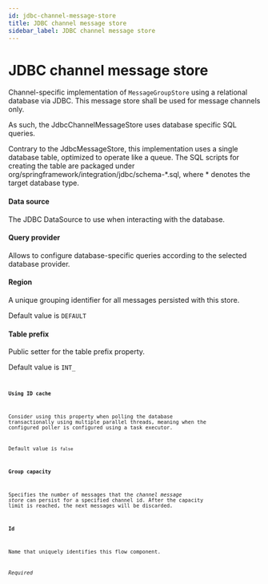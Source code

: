 ```yaml
---
id: jdbc-channel-message-store
title: JDBC channel message store
sidebar_label: JDBC channel message store
---
```


# JDBC channel message store
Channel-specific implementation of <code>MessageGroupStore</code> using a relational database via JDBC. This message store shall be used for message channels only.

As such, the JdbcChannelMessageStore uses database specific SQL queries.

Contrary to the JdbcMessageStore, this implementation uses a single database table, optimized to operate like a queue. The SQL scripts for creating the table are packaged under org/springframework/integration/jdbc/schema-*.sql, where * denotes the target database type.



#### Data source
The JDBC DataSource to use when interacting with the database.

#### Query provider
Allows to configure database-specific queries according to the selected database provider.

####  Region
A unique grouping identifier for all messages persisted with this store.

Default value is <code>DEFAULT</code>

#### Table prefix
Public setter for the table prefix property. 

Default value is <code>INT_<code>

#### Using ID cache
Consider using this property when polling the database transactionally using multiple parallel threads, meaning when the configured poller is configured using a task executor.

Default value is <code>false</code>

#### Group capacity
Specifies  the number of messages that the <i>channel message store</i> can persist for a specified channel id. After the capacity limit is reached, the next messages will be discarded.

#### Id
Name that uniquely identifies this flow component.

<i>Required</i>

